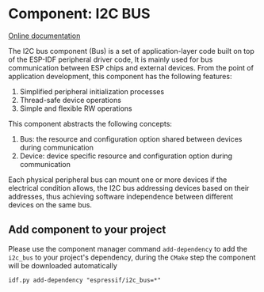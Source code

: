 # Component: I2C BUS
[Online documentation](https://docs.espressif.com/projects/esp-iot-solution/en/latest/basic_component/i2c_bus.html)

The I2C bus component (Bus) is a set of application-layer code built on top of the ESP-IDF peripheral driver code, It is mainly used for bus communication between ESP chips and external devices. From the point of application development, this component has the following features:

1. Simplified peripheral initialization processes
2. Thread-safe device operations
3. Simple and flexible RW operations

This component abstracts the following concepts:

1. Bus: the resource and configuration option shared between devices during communication
2. Device: device specific resource and configuration option during communication

Each physical peripheral bus can mount one or more devices if the electrical condition allows, the I2C bus addressing devices based on their addresses, thus achieving software independence between different devices on the same bus.

## Add component to your project

Please use the component manager command `add-dependency` to add the `i2c_bus` to your project's dependency, during the `CMake` step the component will be downloaded automatically

```
idf.py add-dependency "espressif/i2c_bus=*"
```